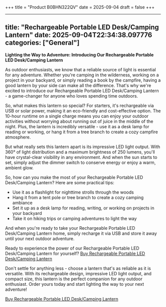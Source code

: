 +++
title = "Product B0BHN322QV"
date = 2025-09-04
draft = false
+++

---
title: "Rechargeable Portable LED Desk/Camping Lantern"
date: 2025-09-04T22:34:38.097776
categories: ["General"]
---
**Lighting the Way to Adventure: Introducing Our Rechargeable Portable LED Desk/Camping Lantern**

As outdoor enthusiasts, we know that a reliable source of light is essential for any adventure. Whether you're camping in the wilderness, working on a project in your backyard, or simply reading a book by the campfire, having a good lantern by your side can make all the difference. That's why we're excited to introduce our Rechargeable Portable LED Desk/Camping Lantern - a game-changer for anyone who loves spending time outdoors.

So, what makes this lantern so special? For starters, it's rechargeable via USB or solar power, making it an eco-friendly and cost-effective option. The 10-hour runtime on a single charge means you can enjoy your outdoor activities without worrying about running out of juice in the middle of the night. Plus, the lantern is incredibly versatile - use it as a desk lamp for reading or working, or hang it from a tree branch to create a cozy campfire atmosphere.

But what really sets this lantern apart is its impressive LED light output. With 360° of light distribution and a maximum brightness of 250 lumens, you'll have crystal-clear visibility in any environment. And when the sun starts to set, simply adjust the dimmer switch to conserve energy or enjoy a warm, ambient glow.

So, how can you make the most of your Rechargeable Portable LED Desk/Camping Lantern? Here are some practical tips:

* Use it as a flashlight for nighttime strolls through the woods
* Hang it from a tent pole or tree branch to create a cozy camping ambiance
* Set it up as a desk lamp for reading, writing, or working on projects in your backyard
* Take it on hiking trips or camping adventures to light the way

And when you're ready to take your Rechargeable Portable LED Desk/Camping Lantern home, simply recharge it via USB and store it away until your next outdoor adventure.

Ready to experience the power of our Rechargeable Portable LED Desk/Camping Lantern for yourself? [Buy Rechargeable Portable LED Desk/Camping Lantern](https://www.amazon.com/dp/B0BHN322QV)

Don't settle for anything less - choose a lantern that's as reliable as it is versatile. With its rechargeable design, impressive LED light output, and compact size, this lantern is the perfect companion for any outdoor enthusiast. Order yours today and start lighting the way to your next adventure!

[Buy Rechargeable Portable LED Desk/Camping Lantern](https://www.amazon.com/dp/B0BHN322QV)
